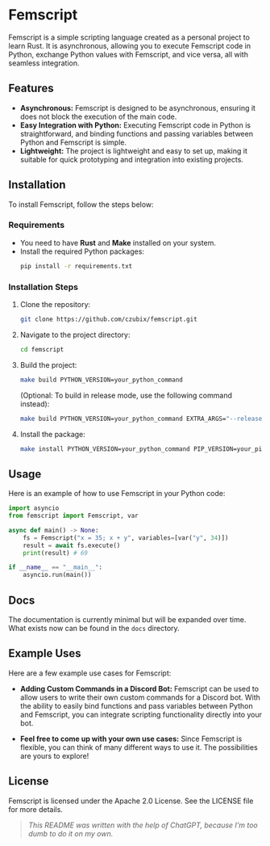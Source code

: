 # Femscript

Femscript is a simple scripting language created as a personal project to learn Rust. It is asynchronous, allowing you to execute Femscript code in Python, exchange Python values with Femscript, and vice versa, all with seamless integration.

## Features

- **Asynchronous:** Femscript is designed to be asynchronous, ensuring it does not block the execution of the main code.
- **Easy Integration with Python:** Executing Femscript code in Python is straightforward, and binding functions and passing variables between Python and Femscript is simple.
- **Lightweight:** The project is lightweight and easy to set up, making it suitable for quick prototyping and integration into existing projects.

## Installation

To install Femscript, follow the steps below:

### Requirements

- You need to have **Rust** and **Make** installed on your system.
- Install the required Python packages:
    ```bash
    pip install -r requirements.txt
    ```

### Installation Steps

1. Clone the repository:
    ```bash
    git clone https://github.com/czubix/femscript.git
    ```

2. Navigate to the project directory:
    ```bash
    cd femscript
    ```

3. Build the project:
    ```bash
    make build PYTHON_VERSION=your_python_command
    ```
    (Optional: To build in release mode, use the following command instead):
    ```bash
    make build PYTHON_VERSION=your_python_command EXTRA_ARGS="--release"
    ```

4. Install the package:
    ```bash
    make install PYTHON_VERSION=your_python_command PIP_VERSION=your_pip_command
    ```

## Usage

Here is an example of how to use Femscript in your Python code:

```py
import asyncio
from femscript import Femscript, var

async def main() -> None:
    fs = Femscript("x = 35; x + y", variables=[var("y", 34)])
    result = await fs.execute()
    print(result) # 69

if __name__ == "__main__":
    asyncio.run(main())
```

## Docs
The documentation is currently minimal but will be expanded over time. What exists now can be found in the `docs` directory.

## Example Uses

Here are a few example use cases for Femscript:

- **Adding Custom Commands in a Discord Bot:**
  Femscript can be used to allow users to write their own custom commands for a Discord bot. With the ability to easily bind functions and pass variables between Python and Femscript, you can integrate scripting functionality directly into your bot.

- **Feel free to come up with your own use cases:**
  Since Femscript is flexible, you can think of many different ways to use it. The possibilities are yours to explore!

## License

Femscript is licensed under the Apache 2.0 License. See the LICENSE file for more details.

> *This README was written with the help of ChatGPT, because I’m too dumb to do it on my own.*